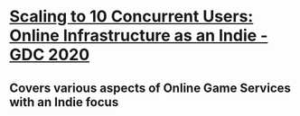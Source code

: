 # [Scaling to 10 Concurrent Users: Online Infrastructure as an Indie - GDC 2020](https://www.youtube.com/watch?v=zto7ZP2-ooM&list=LL6MKUgGZ9Q8c2Ff7GnoRoqA)
## Covers various aspects of Online Game Services with an Indie focus

